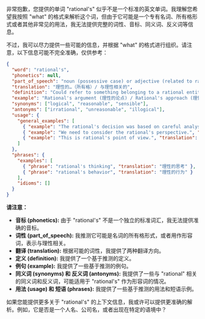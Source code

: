 非常抱歉，您提供的单词 "rational's" 似乎不是一个标准的英文单词。我理解您希望我按照 "what" 的格式来解析这个词，但由于它可能是一个专有名词、所有格形式或者其他非常见的用法，我无法提供完整的词性、音标、同义词、反义词等信息。

不过，我可以尽力提供一些可能的信息，并根据 "what" 的格式进行组织。请注意，以下信息可能不完全准确，仅供参考：

```json
{
  "word": "rational's",
  "phonetics": null, 
  "part_of_speech": "noun (possessive case) or adjective (related to rationality)",
  "translation": "理性的…（所有格）/ 与理性相关的",
  "definition": "Could refer to something belonging to a rational entity or concept, or something related to rationality.",
  "example": "Rational's argument (理性的论点) / Rational's approach (理性的方法)",
  "synonyms": ["logical", "reasonable", "sensible"],
  "antonyms": ["irrational", "unreasonable", "illogical"],
  "usage": {
    "general_examples": [
      { "example": "The rational's decision was based on careful analysis.", "translation": "那个理性的人的决定是基于仔细的分析。" },
      { "example": "We need to consider the rational's perspective.", "translation": "我们需要考虑理性的人的观点。" },
      { "example": "This is rational's point of view.", "translation": "这是理性者的观点" }
    ]
  },
  "phrases": {
    "examples": [
      { "phrase": "rational's thinking", "translation": "理性的思考" },
      { "phrase": "rational's behavior", "translation": "理性的行为" }
    ],
    "idioms": []
  }
}
```

**请注意：**

*   **音标 (phonetics):**  由于 "rational's" 不是一个独立的标准词汇，我无法提供准确的音标。
*   **词性 (part\_of\_speech):**  我推测它可能是名词的所有格形式，或者用作形容词，表示与理性相关。
*   **翻译 (translation):**  根据可能的词性，我提供了两种翻译方向。
*   **定义 (definition):**  我提供了一个基于推测的定义。
*   **例句 (example):**  我提供了一些基于推测的例句。
*   **同义词 (synonyms) 和 反义词 (antonyms):**  我提供了一些与 "rational" 相关的同义词和反义词，可能适用于 "rational's" 作为形容词的情况。
*   **用法 (usage) 和 短语 (phrases):**  我提供了一些基于推测的用法和短语示例。

如果您能提供更多关于 "rational's" 的上下文信息，我或许可以提供更准确的解析。例如，它是否是一个人名、公司名，或者出现在特定的语境中？
 